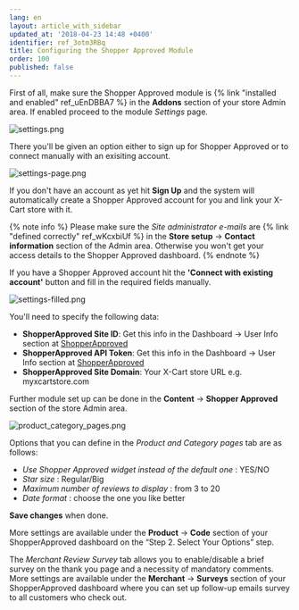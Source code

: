 ```yaml
---
lang: en
layout: article_with_sidebar
updated_at: '2018-04-23 14:48 +0400'
identifier: ref_3otm3RBq
title: Configuring the Shopper Approved Module
order: 100
published: false
---
```

First of all, make sure the Shopper Approved module is {% link "installed and enabled" ref_uEnDBBA7 %} in the **Addons** section of your store Admin area. If enabled proceed to the module _Settings_ page.

![settings.png]({{site.baseurl}}/attachments/ref_3otm3RBq/settings.png)

There you'll be given an option either to sign up for Shopper Approved or to connect manually with an exisiting account.
 
![settings-page.png]({{site.baseurl}}/attachments/ref_3otm3RBq/settings-page.png)

If you don't have an account as yet hit **Sign Up** and the system will automatically create a Shopper Approved account for you and link your X-Cart store with it. 

{% note info %}
Please make sure the _Site administrator e-mails_ are {% link "defined correctly" ref_wKcxbiUf %} in the **Store setup** -> **Contact information** section of the Admin area. Otherwise you won't get your access details to the Shopper Approved dashboard.
{% endnote %}

If you have a Shopper Approved account hit the **'Connect with existing account'** button and fill in the required fields manually.

![settings-filled.png]({{site.baseurl}}/attachments/ref_3otm3RBq/settings-filled.png)

You'll need to specify the following data:
* **ShopperApproved Site ID**: Get this info in the Dashboard -> User Info section at [ShopperApproved](https://www.shopperapproved.com/account/dashboard/userinfo/account-settings "Configuring the Shopper Approved Module") 
* **ShopperApproved API Token**: Get this info in the Dashboard -> User Info section at [ShopperApproved](https://www.shopperapproved.com/account/dashboard/userinfo/account-settings "Configuring the Shopper Approved Module") 
* **ShopperApproved Site Domain**: Your X-Cart store URL e.g. myxcartstore.com


Further module set up can be done in the **Content** -> **Shopper Approved** section of the store Admin area.

![product_category_pages.png]({{site.baseurl}}/attachments/ref_3otm3RBq/product_category_pages.png)

Options that you can define in the _Product and Category pages_ tab are as follows:
* _Use Shopper Approved widget instead of the default one_ : YES/NO
* _Star size_ : Regular/Big
* _Maximum number of reviews to display_ : from 3 to 20
* _Date format_ : choose the one you like better 

**Save changes** when done. 

More settings are available under the **Product** -> **Code** section of your ShopperApproved dashboard on the “Step 2. Select Your Options” step.

The _Merchant Review Survey_ tab allows you to enable/disable a brief survey on the thank you page and a necessity of mandatory comments. More settings are available under the **Merchant** -> **Surveys** section of your ShopperApproved dashboard where you can set up follow-up emails survey to all customers who check out. 

